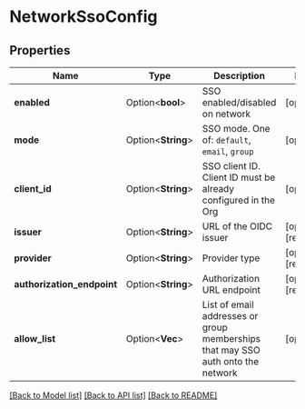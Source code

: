 # NetworkSsoConfig

## Properties

Name | Type | Description | Notes
------------ | ------------- | ------------- | -------------
**enabled** | Option<**bool**> | SSO enabled/disabled on network | [optional]
**mode** | Option<**String**> | SSO mode.  One of: `default`, `email`, `group` | [optional]
**client_id** | Option<**String**> | SSO client ID.  Client ID must be already configured in the Org | [optional]
**issuer** | Option<**String**> | URL of the OIDC issuer | [optional][readonly]
**provider** | Option<**String**> | Provider type | [optional][readonly]
**authorization_endpoint** | Option<**String**> | Authorization URL endpoint | [optional][readonly]
**allow_list** | Option<**Vec<String>**> | List of email addresses or group memberships that may SSO auth onto the network | [optional]

[[Back to Model list]](../README.md#documentation-for-models) [[Back to API list]](../README.md#documentation-for-api-endpoints) [[Back to README]](../README.md)


